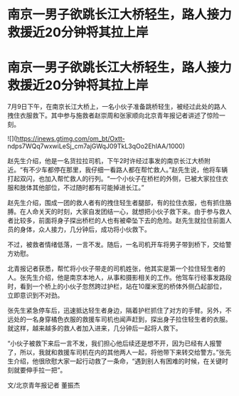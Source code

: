 # 南京一男子欲跳长江大桥轻生，路人接力救援近20分钟将其拉上岸

# 南京一男子欲跳长江大桥轻生，路人接力救援近20分钟将其拉上岸

7月9日下午，在南京长江大桥上，一名小伙子准备跳桥轻生，被经过此处的路人拽住衣服救下。其中参与施救者赵崇周和张家顺向北京青年报记者讲述了惊险一刻。

![](https://inews.gtimg.com/om_bt/Oxtt-
ndps7WQq7wxwiLeSj_cm7ajGWqJ09TkL3qOo2EhIAA/1000)

赵先生介绍，他是一名货拉拉司机，下午2时许经过事发的南京长江大桥附近。“有不少车都停在那里，我仔细一看路人都在帮忙救人。”赵先生说，他将车辆打起双闪，也加入帮忙救人的行列。“一个小伙子在桥栏的外侧，已被大家拉住衣服和肢体其他部位，不过随时都有可能掉进长江。”

赵先生介绍，围成一团的救人者有的拽住轻生者腿部，有的拉住衣服，也有抓住胳膊。在人命关天的时刻，大家自发团结一心，就想把小伙子救下来。由于参与救人者比较多，前面将身子探出桥栏的人也有被牵坠下去的危险。赵先生就拉住前面人员的身体，众人接力，几分钟后，成功将小伙救下。

不过，被救者情绪低落，一言不发。随后，一名司机开车将男子带到桥下，交给警方劝慰。

北青报记者获悉，帮忙将小伙子带走的司机姓张，他其实是第一个拉住轻生者的人。张先生介绍，他是南京本地人，从事和摄影相关的工作。他驾车行经事发路段时，看到一个桥上的小伙子忽然跨过护栏，站在10厘米宽的桥体外侧凸起部位，立即意识到不对劲。

张先生紧急停车后，迅速抵达轻生者身边，隔着护栏抓住了对方的手臂。另外，不远处的一名身穿橘色衣服的救援车司机也闻声赶到，探出身子拉住轻生者的衣服。就这样，越来越多的救人者加入进来，几分钟后一起将人救下。

“小伙子被救下来后一言不发，我们担心他后续还是想不开，因为已经有人报警了，所以，我就和救援车司机在内的其他两人一起，将他带下来转交给警方。”张先生介绍，他很欣慰大家一起行动救了一条命，“遇到别人有困难的时候，在关键时刻就要伸手拉一把”。

文/北京青年报记者 董振杰

